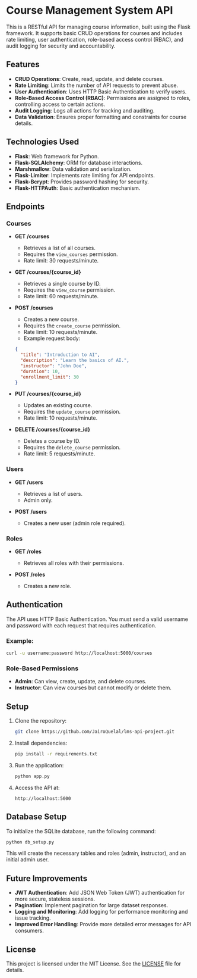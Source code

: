 
# Course Management System API

This is a RESTful API for managing course information, built using the Flask framework. It supports basic CRUD operations for courses and includes rate limiting, user authentication, role-based access control (RBAC), and audit logging for security and accountability.

## Features

- **CRUD Operations**: Create, read, update, and delete courses.
- **Rate Limiting**: Limits the number of API requests to prevent abuse.
- **User Authentication**: Uses HTTP Basic Authentication to verify users.
- **Role-Based Access Control (RBAC)**: Permissions are assigned to roles, controlling access to certain actions.
- **Audit Logging**: Logs all actions for tracking and auditing.
- **Data Validation**: Ensures proper formatting and constraints for course details.
  
## Technologies Used

- **Flask**: Web framework for Python.
- **Flask-SQLAlchemy**: ORM for database interactions.
- **Marshmallow**: Data validation and serialization.
- **Flask-Limiter**: Implements rate limiting for API endpoints.
- **Flask-Bcrypt**: Provides password hashing for security.
- **Flask-HTTPAuth**: Basic authentication mechanism.
  
## Endpoints

### Courses

- **GET /courses**
    - Retrieves a list of all courses.
    - Requires the `view_courses` permission.
    - Rate limit: 30 requests/minute.

- **GET /courses/{course_id}**
    - Retrieves a single course by ID.
    - Requires the `view_course` permission.
    - Rate limit: 60 requests/minute.

- **POST /courses**
    - Creates a new course.
    - Requires the `create_course` permission.
    - Rate limit: 10 requests/minute.
    - Example request body:
    ```json
    {
      "title": "Introduction to AI",
      "description": "Learn the basics of AI.",
      "instructor": "John Doe",
      "duration": 10,
      "enrollment_limit": 30
    }
    ```

- **PUT /courses/{course_id}**
    - Updates an existing course.
    - Requires the `update_course` permission.
    - Rate limit: 10 requests/minute.

- **DELETE /courses/{course_id}**
    - Deletes a course by ID.
    - Requires the `delete_course` permission.
    - Rate limit: 5 requests/minute.

### Users

- **GET /users**
    - Retrieves a list of users.
    - Admin only.

- **POST /users**
    - Creates a new user (admin role required).

### Roles

- **GET /roles**
    - Retrieves all roles with their permissions.

- **POST /roles**
    - Creates a new role.

## Authentication

The API uses HTTP Basic Authentication. You must send a valid username and password with each request that requires authentication.

### Example:
```bash
curl -u username:password http://localhost:5000/courses
```

### Role-Based Permissions

- **Admin**: Can view, create, update, and delete courses.
- **Instructor**: Can view courses but cannot modify or delete them.

## Setup

1. Clone the repository:
    ```bash
    git clone https://github.com/JairoQuelal/lms-api-project.git
    ```

2. Install dependencies:
    ```bash
    pip install -r requirements.txt
    ```

3. Run the application:
    ```bash
    python app.py
    ```

4. Access the API at:
    ```
    http://localhost:5000
    ```

## Database Setup

To initialize the SQLite database, run the following command:
```bash
python db_setup.py
```

This will create the necessary tables and roles (admin, instructor), and an initial admin user.

## Future Improvements

- **JWT Authentication**: Add JSON Web Token (JWT) authentication for more secure, stateless sessions.
- **Pagination**: Implement pagination for large dataset responses.
- **Logging and Monitoring**: Add logging for performance monitoring and issue tracking.
- **Improved Error Handling**: Provide more detailed error messages for API consumers.
  
## License

This project is licensed under the MIT License. See the [LICENSE](LICENSE) file for details.
